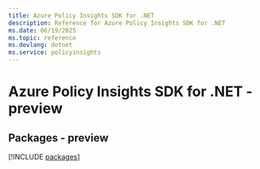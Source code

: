 ```yaml
---
title: Azure Policy Insights SDK for .NET
description: Reference for Azure Policy Insights SDK for .NET
ms.date: 06/19/2025
ms.topic: reference
ms.devlang: dotnet
ms.service: policyinsights
---
```

# Azure Policy Insights SDK for .NET - preview
## Packages - preview
[!INCLUDE [packages](policy-insights-index.md)]